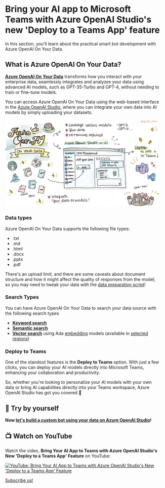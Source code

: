 # Bring your AI app to Microsoft Teams with Azure OpenAI Studio's new 'Deploy to a Teams App' feature

In this section, you'll learn about the practical smart bot development with Azure OpenAI On Your Data.

## What is Azure OpenAI On Your Data?

[**Azure OpenAI On Your Data**](https://learn.microsoft.com/azure/ai-services/openai/concepts/use-your-data) transforms how you interact with your enterprise data, seamlessly integrates and analyzes your data using advanced AI models, such as GPT-35-Turbo and GPT-4, without needing to train or fine-tune models.

You can access Azure OpenAI On Your Data using the web-based interface in the [Azure OpenAI Studio](https://oai.azure.com/), where you can integrate your own data into AI models by simply uploading your datasets.

![Azure OpenAI On Your Data doodle](../images/aoai-on-your-data.png)

### Data types

Azure OpenAI On Your Data supports the following file types:
- .txt
- .md
- .html
- .docx
- .pptx
- .pdf

There's an upload limit, and there are some caveats about document structure and how it might affect the quality of responses from the model, so you may need to tweak your data with the [data preparation script](https://github.com/microsoft/sample-app-aoai-chatGPT/tree/main/scripts#data-preparation)!

### Search Types

You can have Azure OpenAI On Your Data to search your data source with the following search types

- [**Keyword search**](https://learn.microsoft.com/azure/search/search-lucene-query-architecture)
- [**Semantic search**](https://learn.microsoft.com/azure/search/semantic-search-overview)
- [**Vector search**](https://learn.microsoft.com/en-us/azure/search/vector-search-overview) using Ada [embedding](https://learn.microsoft.com/azure/ai-services/openai/concepts/understand-embeddings) models (available in [selected regions](https://learn.microsoft.com/azure/ai-services/openai/concepts/models#embeddings-models))

### Deploy to Teams

One of the standout features is the **Deploy to Teams** option. With just a few clicks, you can deploy your AI models directly into Microsoft Teams, enhancing your collaboration and productivity.

So, whether you're looking to personalize your AI models with your own data or bring AI capabilities directly into your Teams workspace, Azure OpenAI Studio has got you covered 💪

## 🚀 Try by yourself

**Now [let's build a custom bot using your data on Azure OpenAI Studio](sample/README.md)!**

## 📺 Watch on YouTube

Watch the video, **Bring Your AI App to Teams with Azure OpenAI Studio's New 'Deploy to a Teams App' Feature** on YouTube:

[![YouTube: Bring Your AI App to Teams with Azure OpenAI Studio's New 'Deploy to a Teams App' Feature](https://github.com/user-attachments/assets/e3860b28-c3ab-46a1-875b-7df48ff3e17a)](https://www.youtube.com/watch?v=xAXlFGSH1II)

[Subscribe us!](https://www.youtube.com/channel/UCV_6HOhwxYLXAGd-JOqKPoQ?sub_confirmation=1)
